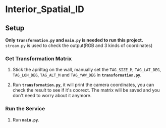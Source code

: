 # Interior_Spatial_ID

## Setup  

**Only `transformation.py` and `main.py` is needed to run this project.**  
`stream.py` is used to check the output(RGB and 3 kinds of coordinates)

### Get Transformation Matrix

1. Stick the apriltag on the wall, manually set the `TAG_SIZE_M`, `TAG_LAT_DEG`, `TAG_LON_DEG`, `TAG_ALT_M` and `TAG_YAW_DEG` in **`transformation.py`**.  
   
2. Run **`transformation.py`**, it will print the camera coordinates, you can check the result to see if it's coorect. The matrix will be saved and you don't need to worry about it anymore.

### Run the Service

1. Run **`main.py`**.